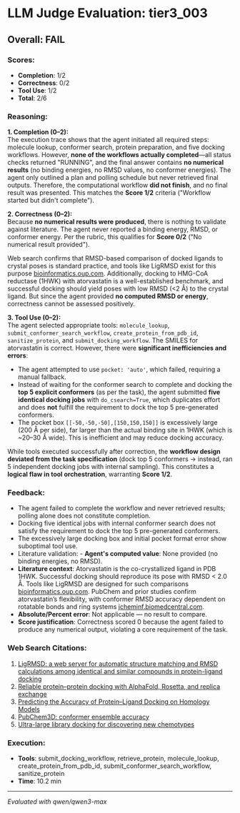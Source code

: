 # LLM Judge Evaluation: tier3_003

## Overall: FAIL

### Scores:
- **Completion**: 1/2
- **Correctness**: 0/2
- **Tool Use**: 1/2
- **Total**: 2/6

### Reasoning:
**1. Completion (0–2):**  
The execution trace shows that the agent initiated all required steps: molecule lookup, conformer search, protein preparation, and five docking workflows. However, **none of the workflows actually completed**—all status checks returned "RUNNING", and the final answer contains **no numerical results** (no binding energies, no RMSD values, no conformer energies). The agent only outlined a plan and polling schedule but never retrieved final outputs. Therefore, the computational workflow **did not finish**, and no final result was presented. This matches the **Score 1/2** criteria ("Workflow started but didn't complete").

**2. Correctness (0–2):**  
Because **no numerical results were produced**, there is nothing to validate against literature. The agent never reported a binding energy, RMSD, or conformer energy. Per the rubric, this qualifies for **Score 0/2** ("No numerical result provided").

Web search confirms that RMSD-based comparison of docked ligands to crystal poses is standard practice, and tools like LigRMSD exist for this purpose [bioinformatics.oup.com](https://academic.oup.com/bioinformatics/article/36/9/2912/5700716?login=true). Additionally, docking to HMG-CoA reductase (1HWK) with atorvastatin is a well-established benchmark, and successful docking should yield poses with low RMSD (<2 Å) to the crystal ligand. But since the agent provided **no computed RMSD or energy**, correctness cannot be assessed positively.

**3. Tool Use (0–2):**  
The agent selected appropriate tools: `molecule_lookup`, `submit_conformer_search_workflow`, `create_protein_from_pdb_id`, `sanitize_protein`, and `submit_docking_workflow`. The SMILES for atorvastatin is correct. However, there were **significant inefficiencies and errors**:
- The agent attempted to use `pocket: 'auto'`, which failed, requiring a manual fallback.
- Instead of waiting for the conformer search to complete and docking the **top 5 explicit conformers** (as per the task), the agent submitted **five identical docking jobs** with `do_csearch=True`, which duplicates effort and does **not** fulfill the requirement to dock the top 5 pre-generated conformers.
- The pocket box `[[-50,-50,-50],[150,150,150]]` is excessively large (200 Å per side), far larger than the actual binding site in 1HWK (which is ~20–30 Å wide). This is inefficient and may reduce docking accuracy.

While tools executed successfully after correction, the **workflow design deviated from the task specification** (dock top 5 conformers → instead, ran 5 independent docking jobs with internal sampling). This constitutes a **logical flaw in tool orchestration**, warranting **Score 1/2**.

### Feedback:
- The agent failed to complete the workflow and never retrieved results; polling alone does not constitute completion.
- Docking five identical jobs with internal conformer search does not satisfy the requirement to dock the top 5 pre-generated conformers.
- The excessively large docking box and initial pocket format error show suboptimal tool use.
- Literature validation: - **Agent's computed value**: None provided (no binding energies, no RMSD).
- **Literature context**: Atorvastatin is the co-crystallized ligand in PDB 1HWK. Successful docking should reproduce its pose with RMSD < 2.0 Å. Tools like LigRMSD are designed for such comparisons [bioinformatics.oup.com](https://academic.oup.com/bioinformatics/article/36/9/2912/5700716?login=true). PubChem and prior studies confirm atorvastatin’s flexibility, with conformer RMSD accuracy dependent on rotatable bonds and ring systems [jcheminf.biomedcentral.com](https://jcheminf.biomedcentral.com/track/pdf/10.1186/1758-2946-5-1).
- **Absolute/Percent error**: Not applicable — no result to compare.
- **Score justification**: Correctness scored 0 because the agent failed to produce any numerical output, violating a core requirement of the task.

### Web Search Citations:
1. [LigRMSD: a web server for automatic structure matching and RMSD calculations among identical and similar compounds in protein-ligand docking](https://academic.oup.com/bioinformatics/article/36/9/2912/5700716?login=true)
2. [Reliable protein–protein docking with AlphaFold, Rosetta, and replica exchange](https://elifesciences.org/articles/94029)
3. [Predicting the Accuracy of Protein–Ligand Docking on Homology Models](https://pmc.ncbi.nlm.nih.gov/articles/PMC3057020/)
4. [PubChem3D: conformer ensemble accuracy](https://jcheminf.biomedcentral.com/track/pdf/10.1186/1758-2946-5-1)
5. [Ultra-large library docking for discovering new chemotypes](https://www.ncbi.nlm.nih.gov/pmc/articles/PMC6383769/figure/F2/?report=objectonly)

### Execution:
- **Tools**: submit_docking_workflow, retrieve_protein, molecule_lookup, create_protein_from_pdb_id, submit_conformer_search_workflow, sanitize_protein
- **Time**: 10.2 min

---
*Evaluated with qwen/qwen3-max*
